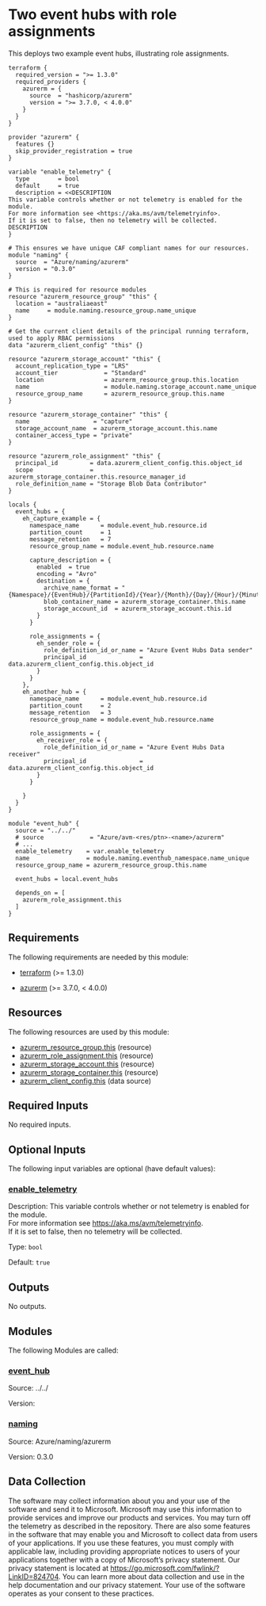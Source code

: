 <!-- BEGIN_TF_DOCS -->
# Two event hubs with role assignments

This deploys two example event hubs, illustrating role assignments.

```hcl
terraform {
  required_version = ">= 1.3.0"
  required_providers {
    azurerm = {
      source  = "hashicorp/azurerm"
      version = ">= 3.7.0, < 4.0.0"
    }
  }
}

provider "azurerm" {
  features {}
  skip_provider_registration = true
}

variable "enable_telemetry" {
  type        = bool
  default     = true
  description = <<DESCRIPTION
This variable controls whether or not telemetry is enabled for the module.
For more information see <https://aka.ms/avm/telemetryinfo>.
If it is set to false, then no telemetry will be collected.
DESCRIPTION
}

# This ensures we have unique CAF compliant names for our resources.
module "naming" {
  source  = "Azure/naming/azurerm"
  version = "0.3.0"
}

# This is required for resource modules
resource "azurerm_resource_group" "this" {
  location = "australiaeast"
  name     = module.naming.resource_group.name_unique
}

# Get the current client details of the principal running terraform, used to apply RBAC permissions
data "azurerm_client_config" "this" {}

resource "azurerm_storage_account" "this" {
  account_replication_type = "LRS"
  account_tier             = "Standard"
  location                 = azurerm_resource_group.this.location
  name                     = module.naming.storage_account.name_unique
  resource_group_name      = azurerm_resource_group.this.name
}

resource "azurerm_storage_container" "this" {
  name                  = "capture"
  storage_account_name  = azurerm_storage_account.this.name
  container_access_type = "private"
}

resource "azurerm_role_assignment" "this" {
  principal_id         = data.azurerm_client_config.this.object_id
  scope                = azurerm_storage_container.this.resource_manager_id
  role_definition_name = "Storage Blob Data Contributor"
}

locals {
  event_hubs = {
    eh_capture_example = {
      namespace_name      = module.event_hub.resource.id
      partition_count     = 1
      message_retention   = 7
      resource_group_name = module.event_hub.resource.name

      capture_description = {
        enabled  = true
        encoding = "Avro"
        destination = {
          archive_name_format = "{Namespace}/{EventHub}/{PartitionId}/{Year}/{Month}/{Day}/{Hour}/{Minute}/{Second}"
          blob_container_name = azurerm_storage_container.this.name
          storage_account_id  = azurerm_storage_account.this.id
        }
      }

      role_assignments = {
        eh_sender_role = {
          role_definition_id_or_name = "Azure Event Hubs Data sender"
          principal_id               = data.azurerm_client_config.this.object_id
        }
      }
    },
    eh_another_hub = {
      namespace_name      = module.event_hub.resource.id
      partition_count     = 2
      message_retention   = 3
      resource_group_name = module.event_hub.resource.name

      role_assignments = {
        eh_receiver_role = {
          role_definition_id_or_name = "Azure Event Hubs Data receiver"
          principal_id               = data.azurerm_client_config.this.object_id
        }
      }

    }
  }
}

module "event_hub" {
  source = "../../"
  # source             = "Azure/avm-<res/ptn>-<name>/azurerm"
  # ...
  enable_telemetry    = var.enable_telemetry
  name                = module.naming.eventhub_namespace.name_unique
  resource_group_name = azurerm_resource_group.this.name

  event_hubs = local.event_hubs

  depends_on = [
    azurerm_role_assignment.this
  ]
}
```

<!-- markdownlint-disable MD033 -->
## Requirements

The following requirements are needed by this module:

- <a name="requirement_terraform"></a> [terraform](#requirement\_terraform) (>= 1.3.0)

- <a name="requirement_azurerm"></a> [azurerm](#requirement\_azurerm) (>= 3.7.0, < 4.0.0)

## Resources

The following resources are used by this module:

- [azurerm_resource_group.this](https://registry.terraform.io/providers/hashicorp/azurerm/latest/docs/resources/resource_group) (resource)
- [azurerm_role_assignment.this](https://registry.terraform.io/providers/hashicorp/azurerm/latest/docs/resources/role_assignment) (resource)
- [azurerm_storage_account.this](https://registry.terraform.io/providers/hashicorp/azurerm/latest/docs/resources/storage_account) (resource)
- [azurerm_storage_container.this](https://registry.terraform.io/providers/hashicorp/azurerm/latest/docs/resources/storage_container) (resource)
- [azurerm_client_config.this](https://registry.terraform.io/providers/hashicorp/azurerm/latest/docs/data-sources/client_config) (data source)

<!-- markdownlint-disable MD013 -->
## Required Inputs

No required inputs.

## Optional Inputs

The following input variables are optional (have default values):

### <a name="input_enable_telemetry"></a> [enable\_telemetry](#input\_enable\_telemetry)

Description: This variable controls whether or not telemetry is enabled for the module.  
For more information see <https://aka.ms/avm/telemetryinfo>.  
If it is set to false, then no telemetry will be collected.

Type: `bool`

Default: `true`

## Outputs

No outputs.

## Modules

The following Modules are called:

### <a name="module_event_hub"></a> [event\_hub](#module\_event\_hub)

Source: ../../

Version:

### <a name="module_naming"></a> [naming](#module\_naming)

Source: Azure/naming/azurerm

Version: 0.3.0

<!-- markdownlint-disable-next-line MD041 -->
## Data Collection

The software may collect information about you and your use of the software and send it to Microsoft. Microsoft may use this information to provide services and improve our products and services. You may turn off the telemetry as described in the repository. There are also some features in the software that may enable you and Microsoft to collect data from users of your applications. If you use these features, you must comply with applicable law, including providing appropriate notices to users of your applications together with a copy of Microsoft’s privacy statement. Our privacy statement is located at <https://go.microsoft.com/fwlink/?LinkID=824704>. You can learn more about data collection and use in the help documentation and our privacy statement. Your use of the software operates as your consent to these practices.
<!-- END_TF_DOCS -->